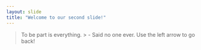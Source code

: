 ```yaml
---
layout: slide
title: "Welcome to our second slide!"
---
```

> To be part is everything. > - Said no one ever.
Use the left arrow to go back!
